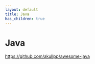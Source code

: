 ```yaml
---
layout: default
title: Java
has_children: true
---
```


# Java
<https://github.com/akullpp/awesome-java>